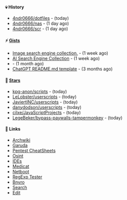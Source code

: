 #### 💀 History

- [4ndr0666/dotfiles](https://github.com/4ndr0666/dotfiles) - (today)
- [4ndr0666/nas](https://github.com/4ndr0666/nas) - (1 day ago)
- [4ndr0666/scr](https://github.com/4ndr0666/scr) - (1 day ago)

#### ⚡ [Gists](https://gist.github.com/4ndr0666)

- [Image search engine collection.](https://gist.github.com/275fe996ff2a5d9bc7619be288c6bac4) - (1 week ago)
- [AI Search Engine Collection](https://gist.github.com/dd70ae0db8d17506ba097704cc17d606) - (1 week ago)
- [](https://gist.github.com/cd22ab2bd4f5b4956af3e1f883ca0a60) - (1 month ago)
- [ChatGPT README.md template](https://gist.github.com/4544fdae1dfd8d364821db23bd63dd7f) - (3 months ago)

#### 🌟 [Stars](https://github.com/4ndr0666?tab=stars)

- [kpg-anon/scripts](https://github.com/kpg-anon/scripts) - (today)
- [LeLobster/userscripts](https://github.com/LeLobster/userscripts) - (today)
- [JaviertINC/userscripts](https://github.com/JaviertINC/userscripts) - (today)
- [danydodson/userscripts](https://github.com/danydodson/userscripts) - (today)
- [cilxe/JavaScriptProjects](https://github.com/cilxe/JavaScriptProjects) - (today)
- [LegeBeker/bypass-paywalls-tampermonkey](https://github.com/LegeBeker/bypass-paywalls-tampermonkey) - (today)

#### 📌 Links

- [Archwiki](https://wiki.archlinux.org/index.php?title=Special:Search&search)
- [Garuda](https://start.garudalinux.org)
- [Pentest CheatSheets](https://github.com/coreb1t/awesome-pentest-cheat-sheets)
- [Osint](https://github.com/cipher387/osint_stuff_tool_collection)
- [IDEs](https://github.com/styfle/awesome-online-ide)
- [Medicat](https://github.com/mon5termatt/medicat_installer)
- [Netboot](https://github.com/4ndr0666/netboot.xyz-custom)
- [RegExp Tester](https://iblogbox.com/devtools/regexp)
- [Bnyro](https://me.chatoyer.de/search/)
- [Search](https://github.com/edoardottt/awesome-hacker-search-engines)
- [Edit](https://github.com/4ndr0666/4ndr0666/blob/master/templates/README.md.tpl)


